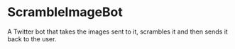 # ScrambleImageBot
A Twitter bot that takes the images sent to it, scrambles it and then sends it back to the user.

